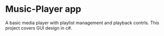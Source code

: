 # Music-Player app
A basic media player with playlist management and playback contrls. This project covers GUI design in c#.
